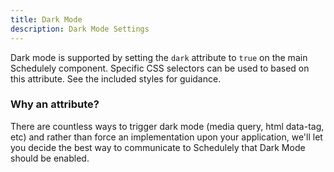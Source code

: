 ```yaml
---
title: Dark Mode
description: Dark Mode Settings
---
```


Dark mode is supported by setting the `dark` attribute to `true` on the main Schedulely component.
Specific CSS selectors can be used to based on this attribute. See the included styles for guidance.

### Why an attribute?

There are countless ways to trigger dark mode (media query, html data-tag, etc) and rather than force an implementation upon your application, we'll let you
decide the best way to communicate to Schedulely that Dark Mode should be enabled.
